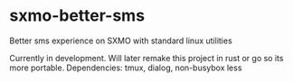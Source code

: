 # sxmo-better-sms
Better sms experience on SXMO with standard linux utilities


Currently in development. Will later remake this project in rust or go so its more portable.
Dependencies: tmux, dialog, non-busybox less
